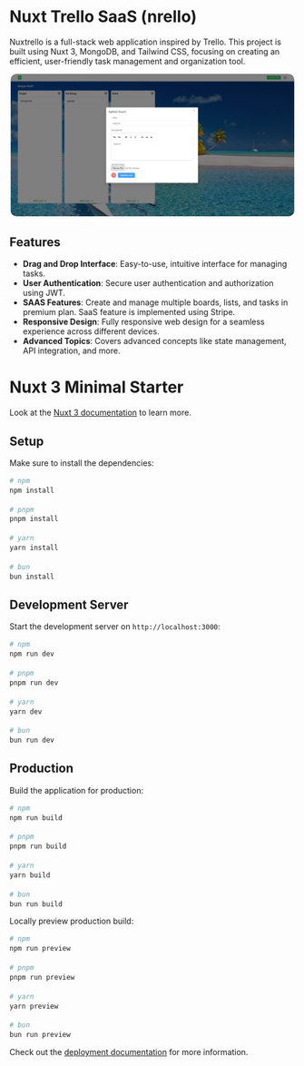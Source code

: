 # Nuxt Trello SaaS (nrello)

Nuxtrello is a full-stack web application inspired by Trello. This project is built using Nuxt 3, MongoDB, and Tailwind CSS, focusing on creating an efficient, user-friendly task management and organization tool.

<p align="center">

<img src="public/nrello.png" style="width: 500px; border-radius:10px; max-width: 100%;">
</p>

## Features

- **Drag and Drop Interface**: Easy-to-use, intuitive interface for managing tasks.
- **User Authentication**: Secure user authentication and authorization using JWT.
- **SAAS Features**: Create and manage multiple boards, lists, and tasks in premium plan. SaaS feature is implemented using Stripe.
- **Responsive Design**: Fully responsive web design for a seamless experience across different devices.
- **Advanced Topics**: Covers advanced concepts like state management, API integration, and more.

# Nuxt 3 Minimal Starter

Look at the [Nuxt 3 documentation](https://nuxt.com/docs/getting-started/introduction) to learn more.

## Setup

Make sure to install the dependencies:

```bash
# npm
npm install

# pnpm
pnpm install

# yarn
yarn install

# bun
bun install
```

## Development Server

Start the development server on `http://localhost:3000`:

```bash
# npm
npm run dev

# pnpm
pnpm run dev

# yarn
yarn dev

# bun
bun run dev
```

## Production

Build the application for production:

```bash
# npm
npm run build

# pnpm
pnpm run build

# yarn
yarn build

# bun
bun run build
```

Locally preview production build:

```bash
# npm
npm run preview

# pnpm
pnpm run preview

# yarn
yarn preview

# bun
bun run preview
```

Check out the [deployment documentation](https://nuxt.com/docs/getting-started/deployment) for more information.
